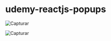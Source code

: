 # udemy-reactjs-popups

![Capturar](https://user-images.githubusercontent.com/44881948/126322063-5aa25bd7-577a-4f9d-94af-0cb5350ebee0.PNG)

![Capturar](https://user-images.githubusercontent.com/44881948/126322127-f9cc6c99-9bd3-4ba4-9d16-d2bb25a195ac.PNG)
